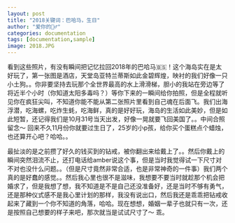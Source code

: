 ```yaml
---
layout: post
title: "2018关键词：巴哈马，生日"
author: "爱你的🧍‍♂️"
categories: documentation
tags: [documentation,sample]
image: 2018.JPG
---
```




看到这些照片，有没有瞬间把记忆拉回2018年的巴哈马🇧🇸！这个海岛实在是太好玩了，第一张图是酒店，天堂岛亚特兰蒂斯如此金碧辉煌，映衬的我们好像一只小土狗。。你非要坚持去玩那个全世界最高的水上滑滑梯，胆小的我站在旁边等了将近半个小时（你知道太阳多毒吗？）等你下来的一瞬间给你拍照，但是全程就听见你在疯狂尖叫，不知道你能不能从第二张照片里看到自己魂在后面飞。我们出海浮潜，吃海螺，吃炸生蚝，吃海鲜，真的是好好玩，海岛的生活如此美妙，但是如此短暂，还记得我们是10月31号当天出发，好像一晃就要飞回美国了。。中间合照留念～ 回来不久11月份你就要过生日了，25岁的小p孩，给你买个蛋糕点个蜡烛，也还算开心吧？哈哈。。



最扯淡的是之前攒了好久的钱买到的钻戒，被你翻出来给戴上了。。然后你戴上的瞬间突然泪流不止，还打电话给amber说这个事，但是当时我觉得试一下尺寸对不对也没什么问题。。（但是尺寸竟然非常合适，也是非常神奇的一件事）我们两个真的是好蠢的感觉。。然后我心里也很不是滋味，我想要不要当时就趁那个机会把婚求了，但是我想了想，我不知道是不是自己还没准备好，还是当时不够有勇气，还是那种仪式感不是我心里计划的那样，我没有说出口，然后我还是乖乖把钻戒收起来了藏到一个你不知道的角落，哈哈。现在想想，婚姻一辈子也就只有一次，还是按照自己想要的样子来吧，那次就当是试试尺寸了～ 乖。
